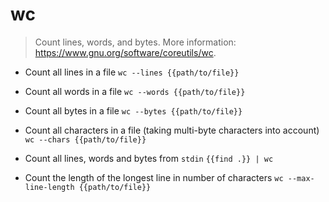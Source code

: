# wc
> Count lines, words, and bytes.
> More information: <https://www.gnu.org/software/coreutils/wc>.

- Count all lines in a file
`wc --lines {{path/to/file}}`

- Count all words in a file
`wc --words {{path/to/file}}`

- Count all bytes in a file
`wc --bytes {{path/to/file}}`

- Count all characters in a file (taking multi-byte characters into account)
`wc --chars {{path/to/file}}`

- Count all lines, words and bytes from `stdin`
`{{find .}} | wc`

- Count the length of the longest line in number of characters
`wc --max-line-length {{path/to/file}}`
